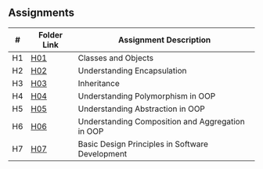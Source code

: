 ## Assignments

|  #  | Folder Link | Assignment Description |
| :-: | ----------- | ---------------------- |
|  H1 | [H01](https://github.com/PakaCat97/2143-OOP/tree/main/Assignments/H01)      |     Classes and Objects     |
|  H2 | [H02](https://github.com/PakaCat97/2143-OOP/tree/main/Assignments/H02)      | Understanding Encapsulation |
|  H3 | [H03](https://github.com/PakaCat97/2143-OOP/tree/main/Assignments/H03)      |         Inheritance         |
|  H4  | [H04](https://github.com/PakaCat97/2143-OOP/tree/main/Assignments/H04)     |   Understanding Polymorphism in OOP      |
|  H5  | [H05](https://github.com/PakaCat97/2143-OOP/tree/main/Assignments/H05)      | Understanding Abstraction in OOP           |
|  H6  | [H06](https://github.com/PakaCat97/2143-OOP/tree/main/Assignments/H06)      | Understanding Composition and Aggregation in OOP          |
|  H7  | [H07](https://github.com/PakaCat97/2143-OOP/tree/main/Assignments/H07)      | Basic Design Principles in Software Development          |
